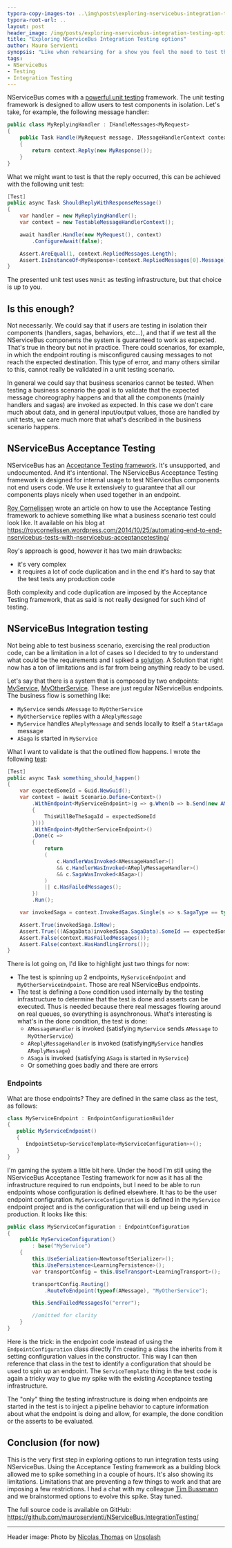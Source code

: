 ```yaml
---
typora-copy-images-to: ..\img\posts\exploring-nservicebus-integration-testing-options
typora-root-url: ..
layout: post
header_image: /img/posts/exploring-nservicebus-integration-testing-options/header.jpg
title: "Exploring NServiceBus Integration Testing options"
author: Mauro Servienti
synopsis: "Like when rehearsing for a show you feel the need to test the entire choreography, sometimes there is the need to test the full business scenario. When using messaging it's not easy and NServiceBus unit testing capabilities don't help much. Follow me in a journey that explores integration testing options with NServiceBus."
tags:
- NServiceBus
- Testing
- Integration Testing
---
```


NServiceBus comes with a [powerful unit testing](https://docs.particular.net/nservicebus/testing/) framework. The unit testing framework is designed to allow users to test components in isolation. Let's take, for example, the following message handler:

```csharp
public class MyReplyingHandler : IHandleMessages<MyRequest>
{
    public Task Handle(MyRequest message, IMessageHandlerContext context)
    {
        return context.Reply(new MyResponse());
    }
}
```

What we might want to test is that the reply occurred, this can be achieved with the following unit test:

```csharp
[Test]
public async Task ShouldReplyWithResponseMessage()
{
    var handler = new MyReplyingHandler();
    var context = new TestableMessageHandlerContext();

    await handler.Handle(new MyRequest(), context)
        .ConfigureAwait(false);

    Assert.AreEqual(1, context.RepliedMessages.Length);
    Assert.IsInstanceOf<MyResponse>(context.RepliedMessages[0].Message);
}
```

The presented unit test uses `NUnit` as testing infrastructure, but that choice is up to you.

## Is this enough?

Not necessarily. We could say that if users are testing in isolation their components (handlers, sagas, behaviors, etc...), and that if we test all the NServiceBus components the system is guaranteed to work as expected. That's true in theory but not in practice. There could scenarios, for example, in which the endpoint routing is misconfigured causing messages to not reach the expected destination. This type of error, and many others similar to this, cannot really be validated in a unit testing scenario.

In general we could say that business scenarios cannot be tested. When testing a business scenario the goal is to validate that the expected message choreography happens and that all the components (mainly handlers and sagas) are invoked as expected. In this case we don't care much about data, and in general input/output values, those are handled by unit tests, we care much more that what's described in the business scenario happens.

## NServiceBus Acceptance Testing

NServiceBus has an [Acceptance Testing framework](https://www.nuget.org/packages/NServiceBus.AcceptanceTesting/). It's unsupported, and undocumented. And it's intentional. The NServiceBus Acceptance Testing framework is designed for internal usage to test NServiceBus components not end users code. We use it extensively to guarantee that all our components plays nicely when used together in an endpoint.

[Roy Cornelissen](https://roycornelissen.wordpress.com/) wrote an article on how to use the Acceptance Testing framework to achieve something like what a business scenario test could look like. It available on his blog at https://roycornelissen.wordpress.com/2014/10/25/automating-end-to-end-nservicebus-tests-with-nservicebus-acceptancetesting/

Roy's approach is good, however it has two main drawbacks:

- it's very complex
- it requires a lot of code duplication and in the end it's hard to say that the test tests any production code

Both complexity and code duplication are imposed by the Acceptance Testing framework, that as said is not really designed for such kind of testing.

## NServiceBus Integration testing

Not being able to test business scenario, exercising the real production code, can be a limitation in a lot of cases so I decided to try to understand what could be the requirements and I spiked a [solution](https://github.com/mauroservienti/NServiceBus.IntegrationTesting). A Solution that right now has a ton of limitations and is far from being anything ready to be used.

Let's say that there is a system that is composed by two endpoints: [MyService](https://github.com/mauroservienti/NServiceBus.IntegrationTesting/tree/master/src/MyService), [MyOtherService](https://github.com/mauroservienti/NServiceBus.IntegrationTesting/tree/master/src/MyOtherService). These are just regular NServiceBus endpoints. The business flow is something like:

- `MyService` sends `AMessage` to `MyOtherService`
- `MyOtherService` replies with a `AReplyMessage`
- `MyService` handles `AReplyMessage` and sends locally to itself a `StartASaga` message
- `ASaga` is started in `MyService`

What I want to validate is that the outlined flow happens. I wrote the following [test](https://github.com/mauroservienti/NServiceBus.IntegrationTesting/blob/master/src/MySystem.AcceptanceTests/When_doing_something.cs):

```csharp
[Test]
public async Task something_should_happen()
{
    var expectedSomeId = Guid.NewGuid();
    var context = await Scenario.Define<Context>()
        .WithEndpoint<MyServiceEndpoint>(g => g.When(b => b.Send(new AMessage()
        {
            ThisWillBeTheSagaId = expectedSomeId
        })))
        .WithEndpoint<MyOtherServiceEndpoint>()
        .Done(c =>
        {
            return
            (
                c.HandlerWasInvoked<AMessageHandler>()
                && c.HandlerWasInvoked<AReplyMessageHandler>()
                && c.SagaWasInvoked<ASaga>()
            )
            || c.HasFailedMessages();
        })
        .Run();

    var invokedSaga = context.InvokedSagas.Single(s => s.SagaType == typeof(ASaga));

    Assert.True(invokedSaga.IsNew);
    Assert.True(((ASagaData)invokedSaga.SagaData).SomeId == expectedSomeId);
    Assert.False(context.HasFailedMessages());
    Assert.False(context.HasHandlingErrors());
}
```

There is lot going on, I'd like to highlight just two things for now:

- The test is spinning up 2 endpoints, `MyServiceEndpoint` and `MyOtherServiceEndpoint`. Those are real NServiceBus endpoints.
- The test is defining a `Done` condition used internally by the testing infrastructure to determine that the test is done and asserts can be executed. Thus is needed because there real messages flowing around on real queues, so everything is asynchronous. What's interesting is what's in the done condition, the test is done:
  - `AMessageHandler` is invoked (satisfying `MyService` sends `AMessage` to `MyOtherService`)
  - `AReplyMessageHandler` is invoked (satisfying`MyService` handles `AReplyMessage`)
  - `ASaga` is invoked (satisfying `ASaga` is started in `MyService`)
  - Or something goes badly and there are errors

### Endpoints

What are those endpoints? They are defined in the same class as the test, as follows:

```csharp
class MyServiceEndpoint : EndpointConfigurationBuilder
{
   public MyServiceEndpoint()
   {
      EndpointSetup<ServiceTemplate<MyServiceConfiguration>>();
   }
}
```

I'm gaming the system a little bit here. Under the hood I'm still using the NServiceBus Acceptance Testing framework for now as it has all the infrastructure required to run endpoints, but I need to be able to run endpoints whose configuration is defined elsewhere. It has to be the user endpoint configuration. `MyServiceConfiguration` is defined in the `MyService` endpoint project and is the configuration that will end up being used in production. It looks like this:

```csharp
public class MyServiceConfiguration : EndpointConfiguration
{
    public MyServiceConfiguration()
        : base("MyService")
    {
        this.UseSerialization<NewtonsoftSerializer>();
        this.UsePersistence<LearningPersistence>();
        var transportConfig = this.UseTransport<LearningTransport>();

        transportConfig.Routing()
            .RouteToEndpoint(typeof(AMessage), "MyOtherService");

        this.SendFailedMessagesTo("error");

        //omitted for clarity
    }
}
```

Here is the trick: in the endpoint code instead of using the `EndpointConfiguration` class directly I'm creating a class the inherits from it setting configuration values in the constructor. This way I can then reference that class in the test to identify a configuration that should be used to spin up an endpoint. The `ServiceTemplate` thing in the test code is again a tricky way to glue my spike with the existing Acceptance testing infrastructure.

The "only" thing the testing infrastructure is doing when endpoints are started in the test is to inject a pipeline behavior to capture information about what the endpoint is doing and allow, for example, the done condition or the asserts to be evaluated.

## Conclusion (for now)

This is the very first step in exploring options to run integration tests using NServiceBus. Using the Acceptance Testing framework as a building block allowed me to spike something in a couple of hours. It's also showing its limitations. Limitations that are preventing a few things to work and that are imposing a few restrictions. I had a chat with my colleague [Tim Bussmann](https://github.com/timbussmann) and we brainstormed options to evolve this spike. Stay tuned.

The full source code is available on GitHub: https://github.com/mauroservienti/NServiceBus.IntegrationTesting/

---

Header image: Photo by [Nicolas Thomas](https://unsplash.com/@nicolasthomas?utm_source=unsplash&utm_medium=referral&utm_content=creditCopyText) on [Unsplash](https://unsplash.com/search/photos/experiment?utm_source=unsplash&utm_medium=referral&utm_content=creditCopyText)
